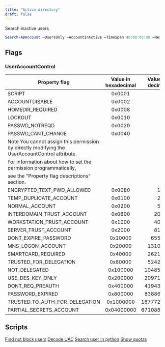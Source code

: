 ```yaml
---
title: "Active directory"
draft: false
---
```


Search inactive users

```powershell
Search-ADAccount –UsersOnly –AccountInActive –TimeSpan 40:00:00:00 –ResultPageSize 2000 –ResultSetSize $null | ?{$_.Enabled –eq $True} | Select-Object Name, SamAccountName, DistinguishedName | Export-CSV “C:\Temp\InActiveUsers.CSV” –NoTypeInformation -Encoding UTF8
```

## Flags

### UserAccountControl

|                                         Property flag                                          | Value in hexadecimal | Value in decimal |
|------------------------------------------------------------------------------------------------|:--------------------:|-----------------:|
| SCRIPT                                                                                         | 0x0001               |                1 |
| ACCOUNTDISABLE                                                                                 | 0x0002               |                2 |
| HOMEDIR_REQUIRED                                                                               | 0x0008               |                8 |
| LOCKOUT                                                                                        | 0x0010               |               16 |
| PASSWD_NOTREQD                                                                                 | 0x0020               |               32 |
| PASSWD_CANT_CHANGE                                                                             | 0x0040               |               64 |
| Note You cannot assign this permission by directly modifying the UserAccountControl attribute. |                      |                  |
| For information about how to set the permission programmatically,                              |                      |                  |
| see the "Property flag descriptions" section.                                                  |                      |                  |
| ENCRYPTED_TEXT_PWD_ALLOWED                                                                     | 0x0080               |              128 |
| TEMP_DUPLICATE_ACCOUNT                                                                         | 0x0100               |              256 |
| NORMAL_ACCOUNT                                                                                 | 0x0200               |              512 |
| INTERDOMAIN_TRUST_ACCOUNT                                                                      | 0x0800               |             2048 |
| WORKSTATION_TRUST_ACCOUNT                                                                      | 0x1000               |             4096 |
| SERVER_TRUST_ACCOUNT                                                                           | 0x2000               |             8192 |
| DONT_EXPIRE_PASSWORD                                                                           | 0x10000              |            65536 |
| MNS_LOGON_ACCOUNT                                                                              | 0x20000              |           131072 |
| SMARTCARD_REQUIRED                                                                             | 0x40000              |           262144 |
| TRUSTED_FOR_DELEGATION                                                                         | 0x80000              |           524288 |
| NOT_DELEGATED                                                                                  | 0x100000             |          1048576 |
| USE_DES_KEY_ONLY                                                                               | 0x200000             |          2097152 |
| DONT_REQ_PREAUTH                                                                               | 0x400000             |          4194304 |
| PASSWORD_EXPIRED                                                                               | 0x800000             |          8388608 |
| TRUSTED_TO_AUTH_FOR_DELEGATION                                                                 | 0x1000000            |         16777216 |
| PARTIAL_SECRETS_ACCOUNT                                                                        | 0x04000000           |         67108864 |

## Scripts

[Find not block users](https://github.com/pgalonza/Notes-files/blob/main/blob/main/active_directory/scripts/check-users.py)
[Decode UAC](https://github.com/pgalonza/Notes-files/blob/main/active_directory/scripts/DecodeUserAccountControl.ps1)
[Search user in python](https://github.com/pgalonza/Notes-files/blob/main/active_directory/scripts/ldap_user_search.py)
[Show quotas](https://github.com/pgalonza/Notes-files/blob/main/active_directory/scripts/quota-ldap.py)

